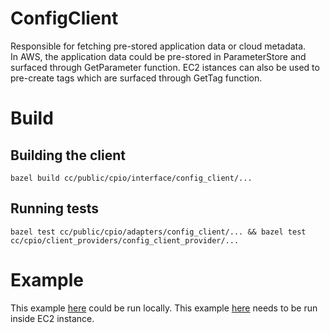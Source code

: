 # ConfigClient

Responsible for fetching pre-stored application data or cloud metadata.  
In AWS, the application data could be pre-stored in ParameterStore and surfaced
through GetParameter function. EC2 istances can also be used to pre-create tags which are
surfaced through GetTag function.

# Build

## Building the client

    bazel build cc/public/cpio/interface/config_client/...

## Running tests

    bazel test cc/public/cpio/adapters/config_client/... && bazel test cc/cpio/client_providers/config_client_provider/...

# Example

This example [here](/cc/public/cpio/examples/local_config_client_test.cc) could be run locally. This example [here](/cc/public/cpio/examples/config_client_test.cc) needs to be run inside EC2 instance.

